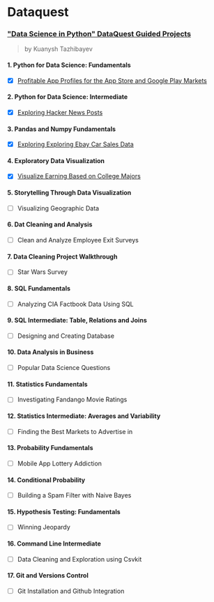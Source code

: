 # Dataquest

### ["Data Science in Python" DataQuest Guided Projects](https://app.dataquest.io/)
> by Kuanysh Tazhibayev  

#### 1. Python for Data Science: Fundamentals
   - [x] [Profitable App Profiles for the App Store and Google Play Markets](https://github.com/KuanyshGitHub/Dataquest/blob/master/Profitable%20App%20Profiles%20for%20the%20App%20Store%20and%20Google%20Play%20Markets.ipynb)
#### 2. Python for Data Science: Intermediate
   - [x] [Exploring Hacker News Posts](https://github.com/KuanyshGitHub/Dataquest/blob/master/Exploring%20Hacker%20News%20Posts.ipynb)
#### 3. Pandas and Numpy Fundamentals
   - [x] [Exploring Exploring Ebay Car Sales Data](https://github.com/KuanyshGitHub/Dataquest/blob/master/Exploring%20Ebay%20Car%20Sales.ipynb)
#### 4. Exploratory Data Visualization
   - [x] [Visualize Earning Based on College Majors](https://github.com/KuanyshGitHub/Dataquest/blob/master/Visualize%20Earning%20Based%20on%20College%20Majors.ipynb)
#### 5. Storytelling Through Data Visualization
   - [ ] Visualizing Geographic Data
#### 6. Dat Cleaning and Analysis
   - [ ] Clean and Analyze Employee Exit Surveys
#### 7. Data Cleaning Project Walkthrough
   - [ ] Star Wars Survey
#### 8. SQL Fundamentals
   - [ ] Analyzing CIA Factbook Data Using SQL
#### 9. SQL Intermediate: Table, Relations and Joins
   - [ ] Designing and Creating Database
#### 10. Data Analysis in Business
   - [ ] Popular Data Science Questions
#### 11. Statistics Fundamentals
   - [ ] Investigating Fandango Movie Ratings
#### 12. Statistics Intermediate: Averages and Variability
   - [ ] Finding the Best Markets to Advertise in
#### 13. Probability Fundamentals
   - [ ] Mobile App Lottery Addiction
#### 14. Conditional Probability
   - [ ] Building a Spam Filter with Naive Bayes
#### 15. Hypothesis Testing: Fundamentals
   - [ ] Winning Jeopardy
#### 16. Command Line Intermediate
   - [ ] Data Cleaning and Exploration using Csvkit
#### 17. Git and Versions Control
   - [ ] Git Installation and Github Integration
